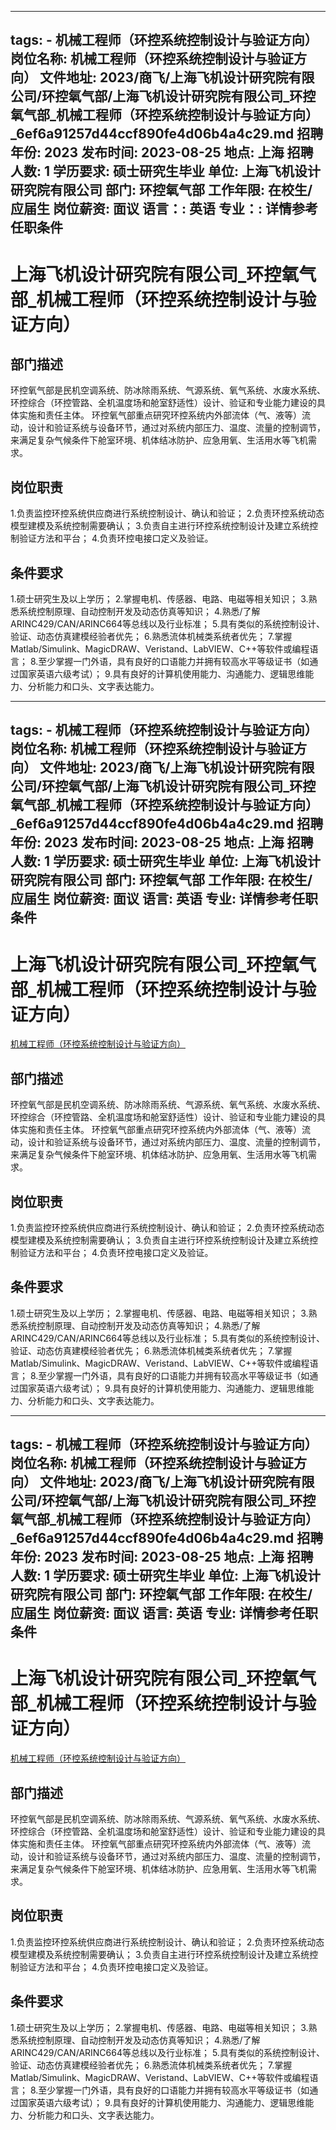 
---
tags:
    - 机械工程师（环控系统控制设计与验证方向）
岗位名称: 机械工程师（环控系统控制设计与验证方向）
文件地址: 2023/商飞/上海飞机设计研究院有限公司/环控氧气部/上海飞机设计研究院有限公司_环控氧气部_机械工程师（环控系统控制设计与验证方向）_6ef6a91257d44ccf890fe4d06b4a4c29.md
招聘年份: 2023
发布时间: 2023-08-25
地点: 上海
招聘人数: 1
学历要求: 硕士研究生毕业
单位: 上海飞机设计研究院有限公司
部门: 环控氧气部
工作年限: 在校生/应届生
岗位薪资: 面议
语言：: 英语
专业：: 详情参考任职条件
---

# 上海飞机设计研究院有限公司_环控氧气部_机械工程师（环控系统控制设计与验证方向）

## 部门描述

环控氧气部是民机空调系统、防冰除雨系统、气源系统、氧气系统、水废水系统、环控综合（环控管路、全机温度场和舱室舒适性）设计、验证和专业能力建设的具体实施和责任主体。 环控氧气部重点研究环控系统内外部流体（气、液等）流动，设计和验证系统与设备环节，通过对系统内部压力、温度、流量的控制调节，来满足复杂气候条件下舱室环境、机体结冰防护、应急用氧、生活用水等飞机需求。

## 岗位职责

1.负责监控环控系统供应商进行系统控制设计、确认和验证；
 2.负责环控系统动态模型建模及系统控制需要确认；
 3.负责自主进行环控系统控制设计及建立系统控制验证方法和平台；
 4.负责环控电接口定义及验证。

 ## 条件要求

1.硕士研究生及以上学历；
 2.掌握电机、传感器、电路、电磁等相关知识；
 3.熟悉系统控制原理、自动控制开发及动态仿真等知识；
 4.熟悉/了解ARINC429/CAN/ARINC664等总线以及行业标准；
 5.具有类似的系统控制设计、验证、动态仿真建模经验者优先；
 6.熟悉流体机械类系统者优先；
 7.掌握Matlab/Simulink、MagicDRAW、Veristand、LabVIEW、C++等软件或编程语言；
 8.至少掌握一门外语，具有良好的口语能力并拥有较高水平等级证书（如通过国家英语六级考试）；
 9.具有良好的计算机使用能力、沟通能力、逻辑思维能力、分析能力和口头、文字表达能力。

---
tags:
    - 机械工程师（环控系统控制设计与验证方向）
岗位名称: 机械工程师（环控系统控制设计与验证方向）
文件地址: 2023/商飞/上海飞机设计研究院有限公司/环控氧气部/上海飞机设计研究院有限公司_环控氧气部_机械工程师（环控系统控制设计与验证方向）_6ef6a91257d44ccf890fe4d06b4a4c29.md
招聘年份: 2023
发布时间: 2023-08-25
地点: 上海
招聘人数: 1
学历要求: 硕士研究生毕业
单位: 上海飞机设计研究院有限公司
部门: 环控氧气部
工作年限: 在校生/应届生
岗位薪资: 面议
语言: 英语
专业: 详情参考任职条件
---

# 上海飞机设计研究院有限公司_环控氧气部_机械工程师（环控系统控制设计与验证方向）

[机械工程师（环控系统控制设计与验证方向）](http://zhaopin.comac.cc/zp/ct/out/position/positionDetail?planid=6ef6a91257d44ccf890fe4d06b4a4c29)

## 部门描述

环控氧气部是民机空调系统、防冰除雨系统、气源系统、氧气系统、水废水系统、环控综合（环控管路、全机温度场和舱室舒适性）设计、验证和专业能力建设的具体实施和责任主体。 环控氧气部重点研究环控系统内外部流体（气、液等）流动，设计和验证系统与设备环节，通过对系统内部压力、温度、流量的控制调节，来满足复杂气候条件下舱室环境、机体结冰防护、应急用氧、生活用水等飞机需求。

## 岗位职责

1.负责监控环控系统供应商进行系统控制设计、确认和验证；
 2.负责环控系统动态模型建模及系统控制需要确认；
 3.负责自主进行环控系统控制设计及建立系统控制验证方法和平台；
 4.负责环控电接口定义及验证。

 ## 条件要求

1.硕士研究生及以上学历；
 2.掌握电机、传感器、电路、电磁等相关知识；
 3.熟悉系统控制原理、自动控制开发及动态仿真等知识；
 4.熟悉/了解ARINC429/CAN/ARINC664等总线以及行业标准；
 5.具有类似的系统控制设计、验证、动态仿真建模经验者优先；
 6.熟悉流体机械类系统者优先；
 7.掌握Matlab/Simulink、MagicDRAW、Veristand、LabVIEW、C++等软件或编程语言；
 8.至少掌握一门外语，具有良好的口语能力并拥有较高水平等级证书（如通过国家英语六级考试）；
 9.具有良好的计算机使用能力、沟通能力、逻辑思维能力、分析能力和口头、文字表达能力。

---
tags:
    - 机械工程师（环控系统控制设计与验证方向）
岗位名称: 机械工程师（环控系统控制设计与验证方向）
文件地址: 2023/商飞/上海飞机设计研究院有限公司/环控氧气部/上海飞机设计研究院有限公司_环控氧气部_机械工程师（环控系统控制设计与验证方向）_6ef6a91257d44ccf890fe4d06b4a4c29.md
招聘年份: 2023
发布时间: 2023-08-25
地点: 上海
招聘人数: 1
学历要求: 硕士研究生毕业
单位: 上海飞机设计研究院有限公司
部门: 环控氧气部
工作年限: 在校生/应届生
岗位薪资: 面议
语言: 英语
专业: 详情参考任职条件
---

# 上海飞机设计研究院有限公司_环控氧气部_机械工程师（环控系统控制设计与验证方向）

[机械工程师（环控系统控制设计与验证方向）](http://zhaopin.comac.cc/zp/ct/out/position/positionDetail?planid=6ef6a91257d44ccf890fe4d06b4a4c29)


## 部门描述

环控氧气部是民机空调系统、防冰除雨系统、气源系统、氧气系统、水废水系统、环控综合（环控管路、全机温度场和舱室舒适性）设计、验证和专业能力建设的具体实施和责任主体。 环控氧气部重点研究环控系统内外部流体（气、液等）流动，设计和验证系统与设备环节，通过对系统内部压力、温度、流量的控制调节，来满足复杂气候条件下舱室环境、机体结冰防护、应急用氧、生活用水等飞机需求。

## 岗位职责

1.负责监控环控系统供应商进行系统控制设计、确认和验证；
 2.负责环控系统动态模型建模及系统控制需要确认；
 3.负责自主进行环控系统控制设计及建立系统控制验证方法和平台；
 4.负责环控电接口定义及验证。

 ## 条件要求

1.硕士研究生及以上学历；
 2.掌握电机、传感器、电路、电磁等相关知识；
 3.熟悉系统控制原理、自动控制开发及动态仿真等知识；
 4.熟悉/了解ARINC429/CAN/ARINC664等总线以及行业标准；
 5.具有类似的系统控制设计、验证、动态仿真建模经验者优先；
 6.熟悉流体机械类系统者优先；
 7.掌握Matlab/Simulink、MagicDRAW、Veristand、LabVIEW、C++等软件或编程语言；
 8.至少掌握一门外语，具有良好的口语能力并拥有较高水平等级证书（如通过国家英语六级考试）；
 9.具有良好的计算机使用能力、沟通能力、逻辑思维能力、分析能力和口头、文字表达能力。
